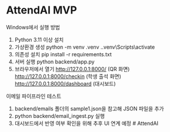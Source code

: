 # AttendAI MVP

Windows에서 실행 방법

1) Python 3.11 이상 설치
2) 가상환경 생성
   python -m venv .venv
   .\.venv\Scripts\activate
3) 의존성 설치
   pip install -r requirements.txt
4) 서버 실행
   python backend/app.py
5) 브라우저에서 열기
   http://127.0.0.1:8000/  (QR 화면)
   http://127.0.0.1:8000/checkin  (학생 출석 화면)
   http://127.0.0.1:8000/dashboard  (대시보드)

이메일 파이프라인 테스트
1) backend/emails 폴더의 sample1.json을 참고해 JSON 파일을 추가
2) python backend/email_ingest.py 실행
3) 대시보드에서 반영 여부 확인을 위해 추후 UI 연계 예정
#   A t t e n d A I  
 